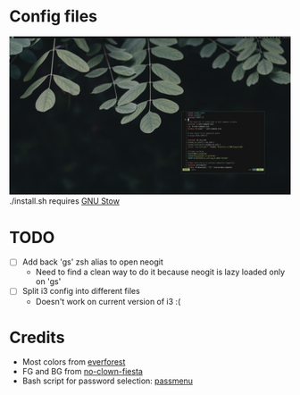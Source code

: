 # Config files

![screenshot](./screenshot.png)
./install.sh requires [GNU Stow](https://www.gnu.org/software/stow/)


# TODO
- [ ] Add back 'gs' zsh alias to open neogit
    - Need to find a clean way to do it because neogit is lazy loaded only on '<leader>gs'
- [ ] Split i3 config into different files
    - Doesn't work on current version of i3 :(

# Credits
- Most colors from [everforest](https://github.com/sainnhe/everforest)
- FG and BG from  [no-clown-fiesta](https://github.com/aktersnurra/no-clown-fiesta.nvim)
- Bash script for password selection: [passmenu](https://gist.github.com/willpower232/230ccd3da46306a37250c282c37798ee)
